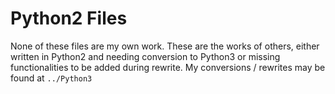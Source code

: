 # Python2 Files

None of these files are my own work. These are the works of others, either written in Python2 and needing conversion to Python3 or missing functionalities to be added during rewrite. My conversions / rewrites may be found at `../Python3`
